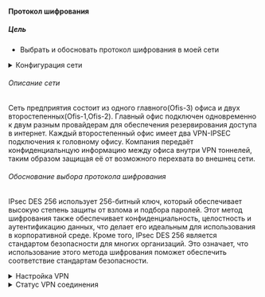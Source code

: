 #### Протокол шифрования

##### Цель
* Выбрать и обосновать протокол шифрования в моей сети


<details>
<summary>Конфигурация сети</summary>

  ![alt-текст](/lab-11/img/map.png)
</summary>
</details>


###### Описание сети
Сеть предприятия состоит из одного главного(Ofis-3) офиса и двух второстепенных(Ofis-1,Ofis-2). Главный офис подключен одновременно к двум разным провайдерам для обеспечения резервирования доступа в интернет.
Каждый второстепенный офис имеет два VPN-IPSEC подключения к головному офису.
Компания передаёт конфиденциальнцую информацию между офиса внутри VPN тоннелей, таким образом защищая её от возможного перехвата во внешнец сети.

###### Обоснование выбора протокола шифрования
IPsec DES 256 использует 256-битный ключ, который обеспечивает высокую степень защиты от взлома и подбора паролей. Этот метод шифрования также обеспечивает конфиденциальность, целостность и аутентификацию данных, что делает его идеальным для использования в корпоративной среде.
Кроме того, IPsec DES 256 является стандартом безопасности для многих организаций. Это означает, что использование этого метода шифрования поможет обеспечить соответствие стандартам безопасности.


<details>
<summary>Настройка VPN</summary>

```
FortiGate-VM64-KVM # show vpn ipsec phase1-interface FGW1
config vpn ipsec phase1-interface
    edit "FGW1"
        set interface "port3"
        set ike-version 2
        set peertype any
        set net-device disable
        set proposal des-sha256
        set dpd disable
        set comments "VPN: FGW1 (Created by VPN wizard)"
        set dhgrp 21 19 14
        set nattraversal disable
        set remote-gw 100.1.101.2
        set psksecret ENC VyFst1aoE2KpsqSR8HHecoz0tCetYziC11Nx/HHHcGQJYSh/h3pH9p/xga3NZnijBeLc0APHvpQwmoCGFV6+GwkQiLA/dfQVrazk/GTJl4ATpCWQj/sM/o7wcNUJoe3HByokMRMg9J4mmAwoJHH8PQlTI8EKoizlkC7oDezgt7A0Vn3DIrlMXBnAusDdnH1fB8GICw==
    next
end

FortiGate-VM64-KVM # show vpn ipsec phase2-interface FGW1
config vpn ipsec phase2-interface
    edit "FGW1"
        set phase1name "FGW1"
        set proposal des-sha256
        set dhgrp 21 19 14
        set comments "VPN: FGW1 (Created by VPN wizard)"
    next
end

```
</summary>
</details>

<details>
<summary>Статус VPN соединения</summary>

```
gateway
  name: 'FGW1'
  local-gateway: 100.3.101.2:0 (static)
  remote-gateway: 100.1.101.2:0 (static)
  dpd-link: on
  mode: ike-v2
  interface: 'port3' (5)
  rx  packets: 2259  bytes: 274212  errors: 0
  tx  packets: 2290  bytes: 144180  errors: 3
  dpd: disabled
  selectors
    name: 'FGW1'
    auto-negotiate: disable
    mode: tunnel
    src: 0:0.0.0.0/0.0.0.0:0
    dst: 0:0.0.0.0/0.0.0.0:0
    SA
      lifetime/rekey: 43200/29005
      mtu: 1446
      tx-esp-seq: 213
      replay: enabled
      qat: 0
      inbound
        spi: 6a4b83ce
        enc:     des  6bbfadfc3cd3a985
        auth: sha256  87e362f28887c6fe16b974a4c019460dd7ce4704f40f004b289fe9718c7185d1
      outbound
        spi: d0942fbb
        enc:     des  35f924f7ce289b8c
        auth: sha256  d8cd3fa126a65e241f16be75830efbb37fd64b91f4084fa493899cb293664b4a
```
</summary>
</details>
